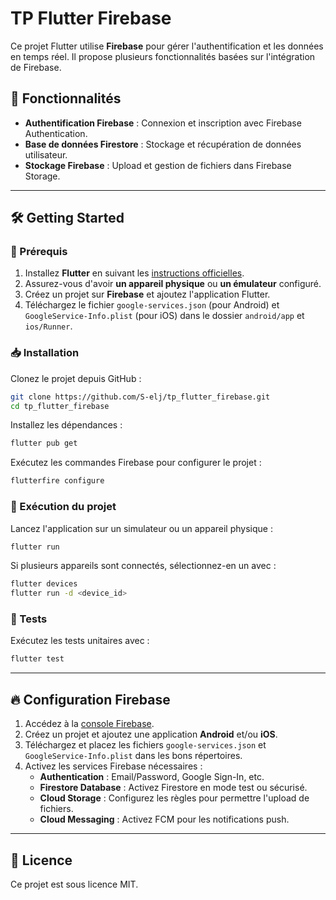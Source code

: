 # TP Flutter Firebase

Ce projet Flutter utilise **Firebase** pour gérer l'authentification et les données en temps réel. Il propose plusieurs fonctionnalités basées sur l'intégration de Firebase.

## 🚀 Fonctionnalités

- **Authentification Firebase** : Connexion et inscription avec Firebase Authentication.
- **Base de données Firestore** : Stockage et récupération de données utilisateur.
- **Stockage Firebase** : Upload et gestion de fichiers dans Firebase Storage.

---

## 🛠️ Getting Started

### 📌 Prérequis

1. Installez **Flutter** en suivant les [instructions officielles](https://docs.flutter.dev/get-started/install).
2. Assurez-vous d'avoir **un appareil physique** ou **un émulateur** configuré.
3. Créez un projet sur **Firebase** et ajoutez l'application Flutter.
4. Téléchargez le fichier `google-services.json` (pour Android) et `GoogleService-Info.plist` (pour iOS) dans le dossier `android/app` et `ios/Runner`.

### 📥 Installation

Clonez le projet depuis GitHub :

```bash
git clone https://github.com/S-elj/tp_flutter_firebase.git
cd tp_flutter_firebase
```

Installez les dépendances :

```bash
flutter pub get
```

Exécutez les commandes Firebase pour configurer le projet :

```bash
flutterfire configure
```

### 🚀 Exécution du projet

Lancez l'application sur un simulateur ou un appareil physique :

```bash
flutter run
```

Si plusieurs appareils sont connectés, sélectionnez-en un avec :

```bash
flutter devices
flutter run -d <device_id>
```

### 🧪 Tests

Exécutez les tests unitaires avec :

```bash
flutter test
```

---

## 🔥 Configuration Firebase

1. Accédez à la [console Firebase](https://console.firebase.google.com/).
2. Créez un projet et ajoutez une application **Android** et/ou **iOS**.
3. Téléchargez et placez les fichiers `google-services.json` et `GoogleService-Info.plist` dans les bons répertoires.
4. Activez les services Firebase nécessaires :
   - **Authentication** : Email/Password, Google Sign-In, etc.
   - **Firestore Database** : Activez Firestore en mode test ou sécurisé.
   - **Cloud Storage** : Configurez les règles pour permettre l'upload de fichiers.
   - **Cloud Messaging** : Activez FCM pour les notifications push.

---

## 📜 Licence

Ce projet est sous licence MIT.
